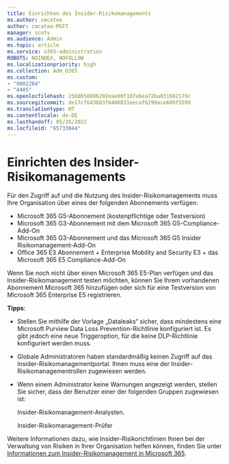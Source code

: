 ```yaml
---
title: Einrichten des Insider-Risikomanagements
ms.author: cmcatee
author: cmcatee-MSFT
manager: scotv
ms.audience: Admin
ms.topic: article
ms.service: o365-administration
ROBOTS: NOINDEX, NOFOLLOW
ms.localizationpriority: high
ms.collection: Adm_O365
ms.custom:
- "9002284"
- "4405"
ms.openlocfilehash: 25b0b58086202eae00f107ebea72ba031682179c
ms.sourcegitcommit: de17cf643683f8406831eecaf6299ace609f5599
ms.translationtype: HT
ms.contentlocale: de-DE
ms.lasthandoff: 05/26/2022
ms.locfileid: "65733044"
---
```

# <a name="set-up-insider-risk-management"></a>Einrichten des Insider-Risikomanagements

Für den Zugriff auf und die Nutzung des Insider-Risikomanagements muss Ihre Organisation über eines der folgenden Abonnements verfügen:

- Microsoft 365 G5-Abonnement (kostenpflichtige oder Testversion)
- Microsoft 365 G3-Abonnement mit dem Microsoft 365 G5-Compliance-Add-On
- Microsoft 365 G3-Abonnement und das Microsoft 365 G5 Insider Risikomanagement-Add-On
- Office 365 E3 Abonnement + Enterprise Mobility and Security E3 + das Microsoft 365 E5 Compliance-Add-On

Wenn Sie noch nicht über einen Microsoft 365 E5-Plan verfügen und das Insider-Risikomanagement testen möchten, können Sie Ihrem vorhandenen Abonnement Microsoft 365 hinzufügen oder sich für eine Testversion von Microsoft 365 Enterprise E5 registrieren.

**Tipps**:

- Stellen Sie mithilfe der Vorlage „Dataleaks“ sicher, dass mindestens eine Microsoft Purview Data Loss Prevention-Richtlinie konfiguriert ist. Es gibt jedoch eine neue Triggeroption, für die keine DLP-Richtlinie konfiguriert werden muss.

- Globale Administratoren haben standardmäßig keinen Zugriff auf das Insider-Risikomanagementportal. Ihnen muss eine der Insider-Risikomanagementrollen zugewiesen werden.

- Wenn einem Administrator keine Warnungen angezeigt werden, stellen Sie sicher, dass der Benutzer einer der folgenden Gruppen zugewiesen ist:

    Insider-Risikomanagement-Analysten.

    Insider-Risikomanagement-Prüfer

Weitere Informationen dazu, wie Insider-Risikorichtlinien Ihnen bei der Verwaltung von Risiken in Ihrer Organisation helfen können, finden Sie unter [Informationen zum Insider-Risikomanagement in Microsoft 365](https://docs.microsoft.com/microsoft-365/compliance/insider-risk-management).